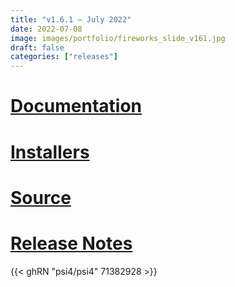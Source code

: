```yaml
---
title: "v1.6.1 — July 2022"
date: 2022-07-08
image: images/portfolio/fireworks_slide_v161.jpg
draft: false
categories: ["releases"]
---
```


# [Documentation](/psi4manual/1.6.1/index.html)
# [Installers](/installs/v161)
# [Source](https://github.com/psi4/psi4/tree/1.6.x)
# [Release Notes](https://github.com/psi4/psi4/releases/tag/v1.6.1)

{{< ghRN "psi4/psi4" 71382928 >}}

